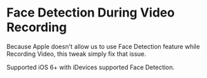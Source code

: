 Face Detection During Video Recording
=====================================

Because Apple doesn't allow us to use Face Detection feature while Recording Video, this tweak simply fix that issue.

Supported iOS 6+ with iDevices supported Face Detection.
